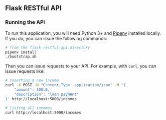 ## Flask RESTful API

### Running the API

To run this application, you will need Python 3+ and [Pipenv](https://pipenv.readthedocs.io/en/latest/) installed locally. If you do, you can issue the following commands:

```bash
# from the flask-restful-api directory
pipenv install
./bootstrap.sh 
```

Then you can issue requests to your API. For example, with `curl`, you can issue requests like:

```bash
# inserting a new income
curl -X POST -H "Content-Type: application/json" -d '{
    "amount": 300.0,
    "description": "loan payment"
}' http://localhost:5000/incomes

# listing all incomes
curl http://localhost:5000/incomes
```
